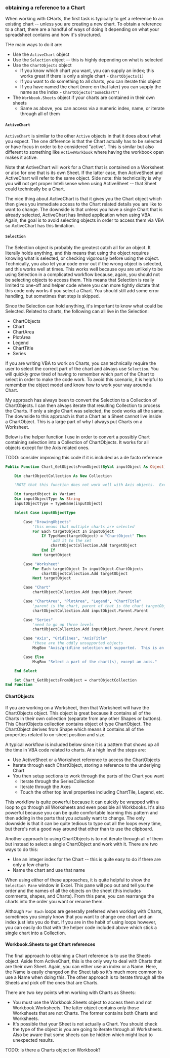 ### obtaining a reference to a Chart

When working with CHarts, the first task is typically to get a reference to an existing chart -- unless you are creating a new chart. To obtain a reference to a chart, there are a handful of ways of doing it depending on what your spreadsheet contains and how it's structured.

THe main ways to do it are:

- Use the `ActiveChart` object
- Use the `Selection` object -- this is highly depending on what is selected
- Use the `ChartObjects` object
  - If you know which chart you want, you can supply an index; this works great if there is only a single chart - `ChartObjects(1)`
  - If you want to do something to all charts, you can iterate this object
  - If you have named the chart (more on that later) you can supply the name as the index - `ChartObjects("SomeChart")`
- The `Workbook.Sheets` object if your charts are contained in their own sheets
  - Same as above, you can access via a numeric index, name, or iterate through all of them

#### `ActiveChart`

`ActiveChart` is similar to the other `Active` objects in that it does about what you expect. The one difference is that the Chart actually has to be selected or have focus in order to be considered "active". This is similar but also different to something like `ActiveWorkbook` where having the workbook open makes it active.

Note that ActiveChart will work for a Chart that is contained on a Worksheet or also for one that is its own Sheet. If the latter case, then ActiveSheet and ActiveChart will refer to the same object. Side note: this technicality is why you will not get proper Intellisense when using ActiveSheet -- that Sheet could technically be a Chart.

The nice thing about ActiveChart is that it gives you the Chart object which then gives you immediate access to the Chart related details you are like to want to change. The downside is that unless you have a single Chart that is already selected, ActiveChart has limited application when using VBA. Again, the goal is to avoid selecting objects in order to access them via VBA so ActiveChart has this limitation.

#### `Selection`

The Selection object is probably the greatest catch all for an object. It literally holds anything, and this means that using the object requires knowing what is selected, or checking vigorously before using the object. Technically, you also let your code error out if the wrong object is selected, and this works well at times. This works well because oyu are unlikely to be using Selection in a complicated workflow because, again, you should not be selecting objects to access them. This means that Selection is really limited to one-off and helper code where you can more tightly dictate that this code only works if you select a Chart. You should still add some error handling, but sometimes that step is skipped.

Since the Selection can hold anything, it's important to know what could be Selected. Related to charts, the following can all live in the Selection:

- ChartObjects
- Chart
- ChartArea
- PlotArea
- Legend
- ChartTitle
- Series

If you are writing VBA to work on Charts, you can technically require the user to select the correct part of the chart and always use `Selection`. You will quickly grow tired of having to remember which part of the Chart to select in order to make the code work. To avoid this scenario, it is helpful to remember the object model and know how to work your way around a Chart.

My approach has always been to convert the Selection to a Collection of ChartObjects. I can then always iterate that resulting Collection to process the Charts. If only a single Chart was selected, the code works all the same. The downside to this approach is that a Chart as a Sheet cannot live inside a ChartObject. This is a large part of why I always put Charts on a Worksheet.

Below is the helper function I use in order to convert a possibly Chart containing selection into a Collection of ChartObjects. It works for all objects except for the Axis related ones.

TODO: consider improving this code if it is included as a de facto reference

```vb
Public Function Chart_GetObjectsFromObject(ByVal inputObject As Object) As Variant

    Dim chartObjectCollection As New Collection

    'NOTE that this function does not work well with Axis objects.  Excel does not return the correct Parent for them.

    Dim targetObject As Variant
    Dim inputObjectType As String
    inputObjectType = TypeName(inputObject)

    Select Case inputObjectType

        Case "DrawingObjects"
            'this means that multiple charts are selected
            For Each targetObject In inputObject
                If TypeName(targetObject) = "ChartObject" Then
                    'add it to the set
                    chartObjectCollection.Add targetObject
                End If
            Next targetObject

        Case "Worksheet"
            For Each targetObject In inputObject.ChartObjects
                chartObjectCollection.Add targetObject
            Next targetObject

        Case "Chart"
            chartObjectCollection.Add inputObject.Parent

        Case "ChartArea", "PlotArea", "Legend", "ChartTitle"
            'parent is the chart, parent of that is the chart targetObject
            chartObjectCollection.Add inputObject.Parent.Parent

        Case "Series"
            'need to go up three levels
            chartObjectCollection.Add inputObject.Parent.Parent.Parent

        Case "Axis", "Gridlines", "AxisTitle"
            'these are the oddly unsupported objects
            MsgBox "Axis/gridline selection not supported.  This is an Excel bug.  Select another element on the chart(s)."

        Case Else
            MsgBox "Select a part of the chart(s), except an axis."

    End Select

    Set Chart_GetObjectsFromObject = chartObjectCollection
End Function
```

#### ChartObjects

If you are working on a Worksheet, then that Worksheet will have the ChartObjects object. This object is great because it contains all of the Charts in their own collection (separate from any other Shapes or buttons). This ChartObjects collection contains object of type ChartObject. The ChartObject derives from Shape which means it contains all of the properties related to on-sheet position and size.

A typical workflow is included below since it is a pattern that shows up all the time in VBA code related to charts. At a high level the steps are:

- Use ActiveSheet or a Worksheet reference to access the ChartObjects
- Iterate through each ChartObject, storing a reference to the underlying Chart
- You then setup sections to work through the parts of the Chart you want
  - Iterate through the SeriesCollection
  - Iterate through the Axes
  - Touch the other top level properties including ChartTile, Legend, etc.

This workflow is quite powerful because it can quickly be wrapped with a loop to go through all Worksheets and even possible all Workbooks. It's also powerful because you can be quite comfortable learning this pattern and then adding in the parts that you actually want to change. The only downside is that it can be quite tedious to type out all the loops every time, but there's not a good way around that other than to use the clipboard.

Another approach to using ChartObjects is to not iterate through all of them but instead to select a single ChartObject and work with it. There are two ways to do this:

- Use an integer index for the Chart -- this is quite easy to do if there are only a few charts
- Name the chart and use that name

When using either of these approaches, it is quite helpful to show the `Selection Pane` window in Excel. This pane will pop out and tell you the order and the names of all the objects on the sheet (this includes comments, shapes, and Charts). From this pane, you can rearrange the charts into the order you want or rename them.

Although `For Each` loops are generally preferred when working with Charts, sometimes you simply know that you want to change one chart and an index just lets you do that. If you are in the habit of using loops however, you can easily do that with the helper code included above which stick a single chart into a Collection.

#### Workbook.Sheets to get Chart references

The final approach to obtaining a Chart reference is to use the Sheets object. Aside from ActiveChart, this is the only way to deal with Charts that are their own Sheet. Again, you can either use an index or a Name. Here, the Name is easily changed on the Sheet tab so it's much more common to use a Name when doing this. The other approach is to iterate through all the Sheets and pick off the ones that are Charts.

There are two key points when working with Charts as Sheets:

- You must use the Workbook.Sheets object to access them and not Workbook.Worksheets. The latter object contains only those Worksheets that are not Charts. The former contains both Charts and Worksheets.
- It's possible that your Sheet is not actually a Chart. You should check the type of the object is you are going to iterate through all Worksheets. Also be aware that some sheets can be hidden which might lead to unexpected results.

TODO: is there a Charts object on Workbook?
